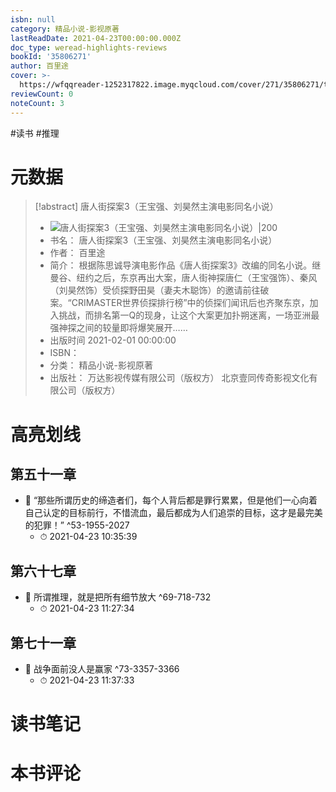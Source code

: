 ```yaml
---
isbn: null
category: 精品小说-影视原著
lastReadDate: 2021-04-23T00:00:00.000Z
doc_type: weread-highlights-reviews
bookId: '35806271'
author: 百里途
cover: >-
  https://wfqqreader-1252317822.image.myqcloud.com/cover/271/35806271/t7_35806271.jpg
reviewCount: 0
noteCount: 3
---
```

#读书 #推理 
# 元数据
> [!abstract] 唐人街探案3（王宝强、刘昊然主演电影同名小说）
> - ![ 唐人街探案3（王宝强、刘昊然主演电影同名小说）|200](https://wfqqreader-1252317822.image.myqcloud.com/cover/271/35806271/t7_35806271.jpg)
> - 书名： 唐人街探案3（王宝强、刘昊然主演电影同名小说）
> - 作者： 百里途
> - 简介： 根据陈思诚导演电影作品《唐人街探案3》改编的同名小说。继曼谷、纽约之后，东京再出大案，唐人街神探唐仁（王宝强饰）、秦风（刘昊然饰）受侦探野田昊（妻夫木聪饰）的邀请前往破案。“CRIMASTER世界侦探排行榜”中的侦探们闻讯后也齐聚东京，加入挑战，而排名第一Q的现身，让这个大案更加扑朔迷离，一场亚洲最强神探之间的较量即将爆笑展开……
> - 出版时间 2021-02-01 00:00:00
> - ISBN： 
> - 分类： 精品小说-影视原著
> - 出版社： 万达影视传媒有限公司（版权方） 北京壹同传奇影视文化有限公司（版权方）

# 高亮划线

## 第五十一章


- 📌 “那些所谓历史的缔造者们，每个人背后都是罪行累累，但是他们一心向着自己认定的目标前行，不惜流血，最后都成为人们追崇的目标，这才是最完美的犯罪！” ^53-1955-2027
    - ⏱ 2021-04-23 10:35:39 
## 第六十七章


- 📌 所谓推理，就是把所有细节放大 ^69-718-732
    - ⏱ 2021-04-23 11:27:34 
## 第七十一章


- 📌 战争面前没人是赢家 ^73-3357-3366
    - ⏱ 2021-04-23 11:37:33 
# 读书笔记

# 本书评论
